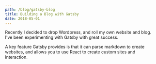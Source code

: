 ```yaml
---
path: /blog/gatsby-blog
title: Building a Blog with Gatsby
date: 2018-05-01
---
```


Recently I decided to drop Wordpress, and roll my own website and blog. I've been experimenting with Gatsby with great success.

A key feature Gatsby provides is that it can parse markdown to create websites, and allows you to use React to create custom sites and interaction.
